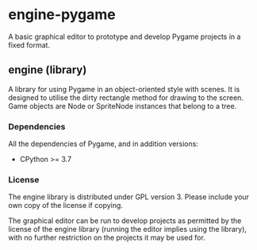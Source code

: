 # engine-pygame
A basic graphical editor to prototype and develop Pygame projects in a fixed
format.

## engine (library)
A library for using Pygame in an object-oriented style with scenes. It is
designed to utilise the dirty rectangle method for drawing to the screen.
Game objects are Node or SpriteNode instances that belong to a tree.

### Dependencies
All the dependencies of Pygame, and in addition versions:
- CPython >= 3.7

### License
The engine library is distributed under GPL version 3. Please include your
own copy of the license if copying.

The graphical editor can be run to develop projects as permitted by the
license of the engine library (running the editor implies using the library),
with no further restriction on the projects it may be used for.

